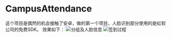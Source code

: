 # CampusAttendance
这个项目是偶然的机会接触了安卓，做的第一个项目，人脸识别部分使用的是虹软公司的免费SDK。
效果如下：
![分组及人脸信息](https://github.com/fs95/CampusAttendance/blob/master/demo1_compression.gif)
![签到过程](https://github.com/fs95/CampusAttendance/blob/master/demo2_compression.gif)